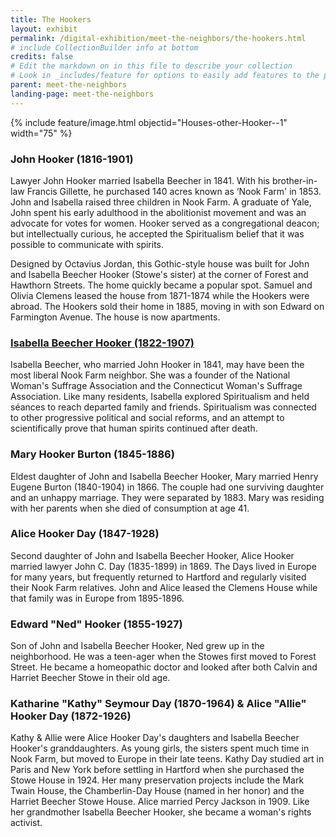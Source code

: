 ```yaml
---
title: The Hookers
layout: exhibit
permalink: /digital-exhibition/meet-the-neighbors/the-hookers.html
# include CollectionBuilder info at bottom
credits: false
# Edit the markdown on in this file to describe your collection
# Look in _includes/feature for options to easily add features to the page
parent: meet-the-neighbors
landing-page: meet-the-neighbors
---
```


{% include feature/image.html objectid="Houses-other-Hooker--1" width="75" %}

### John Hooker (1816-1901) 
Lawyer John Hooker married Isabella Beecher in 1841. With his brother-in-law Francis Gillette, he purchased 140 acres known as ‘Nook Farm' in 1853. John and Isabella raised three children in Nook Farm. A graduate of Yale, John spent his early adulthood in the abolitionist movement and was an advocate for votes for women. Hooker served as a congregational deacon; but intellectually curious, he accepted the Spiritualism belief that it was possible to communicate with spirits. 

Designed by Octavius Jordan, this Gothic-style house was built for John and Isabella Beecher Hooker (Stowe's sister) at the corner of Forest and Hawthorn Streets. The home quickly became a popular spot. Samuel and Olivia Clemens leased the house from 1871-1874 while the Hookers were abroad. The Hookers sold their home in 1885, moving in with son Edward on Farmington Avenue. The house is now apartments. 
 
### [Isabella Beecher Hooker (1822-1907)](http://www.harrietbeecherstowecenter.org/hbs/beecher_family.shtml#08)
Isabella Beecher, who married John Hooker in 1841, may have been the most liberal Nook Farm neighbor. She was a founder of the National Woman's Suffrage Association and the Connecticut Woman's Suffrage Association. Like many residents, Isabella explored Spiritualism and held séances to reach departed family and friends. Spiritualism was connected to other progressive political and social reforms, and an attempt to scientifically prove that human spirits continued after death. 
 
### Mary Hooker Burton (1845-1886) 
Eldest daughter of John and Isabella Beecher Hooker, Mary married Henry Eugene Burton (1840-1904) in 1866. The couple had one surviving daughter and an unhappy marriage. They were separated by 1883. Mary was residing with her parents when she died of consumption at age 41. 
 
### Alice Hooker Day (1847-1928) 
Second daughter of John and Isabella Beecher Hooker, Alice Hooker married lawyer John C. Day (1835-1899) in 1869. The Days lived in Europe for many years, but frequently returned to Hartford and regularly visited their Nook Farm relatives. John and Alice leased the Clemens House while that family was in Europe from 1895-1896. 
 
### Edward "Ned" Hooker (1855-1927) 
Son of John and Isabella Beecher Hooker, Ned grew up in the neighborhood. He was a teen-ager when the Stowes first moved to Forest Street. He became a homeopathic doctor and looked after both Calvin and Harriet Beecher Stowe in their old age. 
 
### Katharine "Kathy" Seymour Day (1870-1964) & Alice "Allie" Hooker Day (1872-1926) 
Kathy & Allie were Alice Hooker Day's daughters and Isabella Beecher Hooker's granddaughters. As young girls, the sisters spent much time in Nook Farm, but moved to Europe in their late teens. Kathy Day studied art in Paris and New York before settling in Hartford when she purchased the Stowe House in 1924. Her many preservation projects include the Mark Twain House, the Chamberlin-Day House (named in her honor) and the Harriet Beecher Stowe House. Alice married Percy Jackson in 1909. Like her grandmother Isabella Beecher Hooker, she became a woman's rights activist. 
